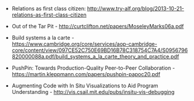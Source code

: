 
 - Relations as first class citizen: http://www.try-alf.org/blog/2013-10-21-relations-as-first-class-citizen

 - Out of the Tar Pit - http://curtclifton.net/papers/MoseleyMarks06a.pdf

 - Build systems a la carte - https://www.cambridge.org/core/services/aop-cambridge-core/content/view/097CE52C750E69BD16B78C318754C7A4/S0956796820000088a.pdf/build_systems_a_la_carte_theory_and_practice.pdf

 - PushPin: Towards Production-Quality Peer-to-Peer
Collaboration - https://martin.kleppmann.com/papers/pushpin-papoc20.pdf

 - Augmenting Code with In Situ Visualizations to Aid Program Understanding - http://vis.csail.mit.edu/pubs/insitu-vis-debugging
